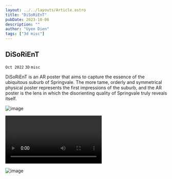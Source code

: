 ```yaml
---
layout: ../../layouts/Article.astro
title: "DiSoRiEnT"
pubDate: 2023-10-06
description: ""
author: "Uyen Dien"
tags: ["3d misc"]
---
```


## DiSoRiEnT

`Oct 2022`
`3D`
`misc`

DiSoRiEnT is an AR poster that aims to capture the essence of the ubiquitous suburb of Springvale. The more tame, orderly and symmetrical physical poster represents the first impressions of the suburb, and the AR poster is the lens in which the disorienting quality of Springvale truly reveals itself.

![image](/assets/disorient/disorient-1.jpg)

<video controls autoplay>
  <source
    src="/assets/disorient/disorient-2.mp4"
    type="video/mp4"
  ></source>
</video>

![image](/assets/disorient/disorient-3.jpg)
